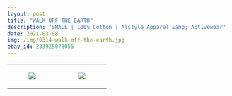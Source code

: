 ```yaml
---
layout: post
title: "WALK OFF THE EARTH"
description: "SMALL | 100% Cotton | Alstyle Apparel &amp; Activewear"
date: 2021-03-08
img: /img/0314-walk-off-the-earth.jpg
ebay_id: 233925078055
---
```




<table style="width:100%;"><tr><td style="vertical-align:top;">
      <figure class="tmblr-full" data-orig-height="2048" data-orig-width="1365" data-orig-src="https://concertshirts.netlify.app/shirts/0314/0314-01.jpg"><img src="https://64.media.tumblr.com/a10cb8a07d87605d3f1e93fdd6e67090/f3315f384030aaa8-d2/s540x810/e5ec1a26e66e87127921a8232f78ca5d517d2433.jpg" data-orig-height="2048" data-orig-width="1365" data-orig-src="https://concertshirts.netlify.app/shirts/0314/0314-01.jpg"/></figure></td>
    <td style="vertical-align:top;">
      <figure class="tmblr-full" data-orig-height="2048" data-orig-width="1365" data-orig-src="https://concertshirts.netlify.app/shirts/0314/0314-02.jpg"><img src="https://64.media.tumblr.com/64ad74bc805003a710afbafde1075d7a/f3315f384030aaa8-10/s540x810/5a8c1c69dc5bec683f893f9d46433acf004acad5.jpg" data-orig-height="2048" data-orig-width="1365" data-orig-src="https://concertshirts.netlify.app/shirts/0314/0314-02.jpg"/></figure></td>
  </tr></table>
